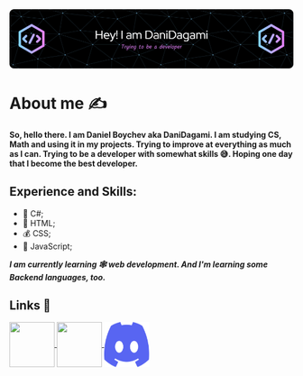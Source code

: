 <img src="https://github.com/DaniDagami/DaniDagami/blob/main/github-header-image.png">

# About me ✍️
**So, hello there. I am Daniel Boychev aka DaniDagami.
I am studying CS, Math and using it in my projects. Trying to improve at everything as much as I can.
Trying to be a developer with somewhat skills 😅.
Hoping one day that I become the best developer.**
## Experience and Skills:
+ 🗿 C#;
+ 💸 HTML;
+ 💰 CSS;
+ 🤑 JavaScript;

_**I am currently learning 🕸 web development.
And I'm learning some Backend languages, too.**_
## Links 🔗
<a href="https://www.reddit.com/user/DaniDagami">
  <img width="80px" height="80px" align="center" src="https://www.redditinc.com/assets/images/site/reddit-logo.png">
</a>
<a href="https://www.instagram.com/daniel_boychev/">
  <img width="80px" height="80px" align="center" src="https://upload.wikimedia.org/wikipedia/commons/thumb/e/e7/Instagram_logo_2016.svg/2048px-Instagram_logo_2016.svg.png">
</a>
<a href="https://discordapp.com/users/723415731852804147">
    <img width="80px" height="80px" align="center" src="https://github.com/DaniDagami/DaniDagami/blob/main/discord-mark-blue.svg">
  </a>
